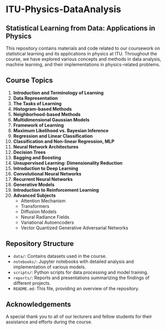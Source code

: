 # ITU-Physics-DataAnalysis

## Statistical Learning from Data: Applications in Physics

This repository contains materials and code related to our coursework on statistical learning and its applications in physics at ITU. Throughout the course, we have explored various concepts and methods in data analysis, machine learning, and their implementations in physics-related problems.

## Course Topics

1. **Introduction and Terminology of Learning**
2. **Data Representation**
3. **The Tasks of Learning**
4. **Histogram-based Methods**
5. **Neighborhood-based Methods**
6. **Multidimensional Gaussian Models**
7. **Framework of Learning**
8. **Maximum Likelihood vs. Bayesian Inference**
9. **Regression and Linear Classification**
10. **Classification and Non-linear Regression, MLP**
11. **Neural Network Architectures**
12. **Decision Trees**
13. **Bagging and Boosting**
14. **Unsupervised Learning: Dimensionality Reduction**
15. **Introduction to Deep Learning**
16. **Convolutional Neural Networks**
17. **Recurrent Neural Networks**
18. **Generative Models**
19. **Introduction to Reinforcement Learning**
20. **Advanced Subjects**
    - Attention Mechanism
    - Transformers
    - Diffusion Models
    - Neural Radiance Fields
    - Variational Autoencoders
    - Vector Quantized Generative Adversarial Networks


## Repository Structure

- `data/`: Contains datasets used in the course.
- `notebooks/`: Jupyter notebooks with detailed analysis and implementation of various models.
- `scripts/`: Python scripts for data processing and model training.
- `reports/`: Reports and presentations summarizing the findings of different projects.
- `README.md`: This file, providing an overview of the repository.

## Acknowledgements
A special thank you to all of our lecturers and fellow students for their assistance and efforts during the course.
